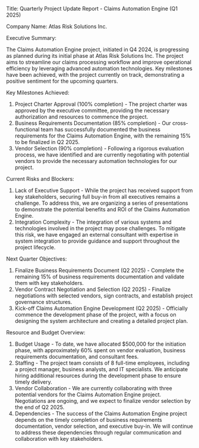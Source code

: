 Title: Quarterly Project Update Report - Claims Automation Engine (Q1 2025)

Company Name: Atlas Risk Solutions Inc.

Executive Summary:

The Claims Automation Engine project, initiated in Q4 2024, is progressing as planned during its initial phase at Atlas Risk Solutions Inc. The project aims to streamline our claims processing workflow and improve operational efficiency by leveraging advanced automation technologies. Key milestones have been achieved, with the project currently on track, demonstrating a positive sentiment for the upcoming quarters.

Key Milestones Achieved:

1. Project Charter Approval (100% completion) - The project charter was approved by the executive committee, providing the necessary authorization and resources to commence the project.
2. Business Requirements Documentation (85% completion) - Our cross-functional team has successfully documented the business requirements for the Claims Automation Engine, with the remaining 15% to be finalized in Q2 2025.
3. Vendor Selection (90% completion) - Following a rigorous evaluation process, we have identified and are currently negotiating with potential vendors to provide the necessary automation technologies for our project.

Current Risks and Blockers:

1. Lack of Executive Support - While the project has received support from key stakeholders, securing full buy-in from all executives remains a challenge. To address this, we are organizing a series of presentations to demonstrate the potential benefits and ROI of the Claims Automation Engine.
2. Integration Complexity - The integration of various systems and technologies involved in the project may pose challenges. To mitigate this risk, we have engaged an external consultant with expertise in system integration to provide guidance and support throughout the project lifecycle.

Next Quarter Objectives:

1. Finalize Business Requirements Document (Q2 2025) - Complete the remaining 15% of business requirements documentation and validate them with key stakeholders.
2. Vendor Contract Negotiation and Selection (Q2 2025) - Finalize negotiations with selected vendors, sign contracts, and establish project governance structures.
3. Kick-off Claims Automation Engine Development (Q2 2025) - Officially commence the development phase of the project, with a focus on designing the system architecture and creating a detailed project plan.

Resource and Budget Overview:

1. Budget Usage - To date, we have allocated $500,000 for the initiation phase, with approximately 60% spent on vendor evaluation, business requirements documentation, and consultant fees.
2. Staffing - The project team consists of 8 full-time employees, including a project manager, business analysts, and IT specialists. We anticipate hiring additional resources during the development phase to ensure timely delivery.
3. Vendor Collaboration - We are currently collaborating with three potential vendors for the Claims Automation Engine project. Negotiations are ongoing, and we expect to finalize vendor selection by the end of Q2 2025.
4. Dependencies - The success of the Claims Automation Engine project depends on the timely completion of business requirements documentation, vendor selection, and executive buy-in. We will continue to address these dependencies through regular communication and collaboration with key stakeholders.